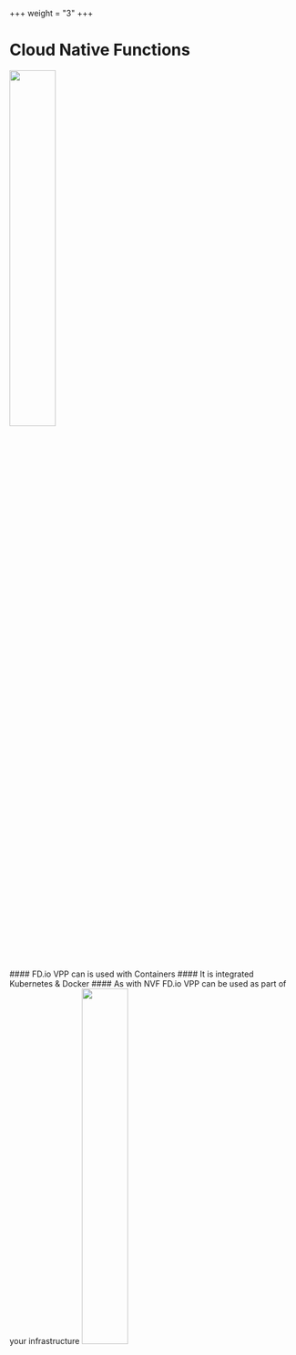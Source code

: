 +++
weight = "3"
+++

# Cloud Native Functions
<img src="/img/cnf.png" width=40% >
<br></br>
#### FD.io VPP can is used with Containers
#### It is integrated Kubernetes & Docker
#### As with NVF FD.io VPP can be used as part of your infrastructure
<img src="/img/cnf02.png" width=40% >

